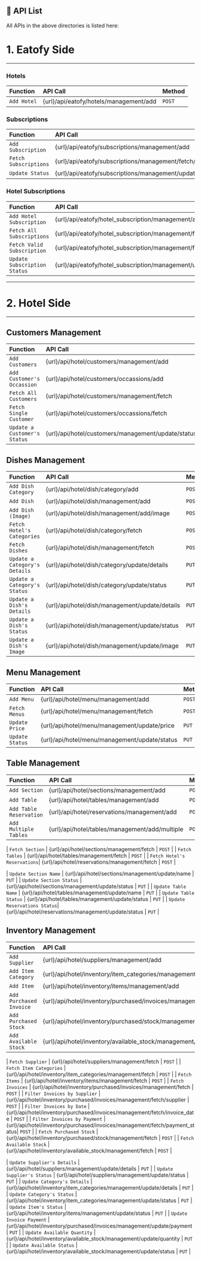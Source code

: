 ## 🧞 API List

All APIs in the above directories is listed here:

# 1. Eatofy Side 
----------------------------------------------------------------------------------
### Hotels

| Function                    | API Call                                                        | Method            |
| :------------------------   | :-----------------------------------------------                |:------------------|
| `Add Hotel`                 | {url}/api/eatofy/hotels/management/add                          |   `POST`          |


### Subscriptions

| Function                    | API Call                                                        | Method            |
| :------------------------   | :-----------------------------------------------                |:------------------|
| `Add Subscription`          | {url}/api/eatofy/subscriptions/management/add                   |   `POST`          |
| `Fetch Subscriptions`       | {url}/api/eatofy/subscriptions/management/fetch/                |   `POST / GET`    |
| `Update Status`             | {url}/api/eatofy/subscriptions/management/update/               |   `PUT`           |


### Hotel Subscriptions

| Function                    | API Call                                                        | Method            |
| :------------------------   | :-----------------------------------------------                |:------------------|
| `Add Hotel Subscription`    | {url}/api/eatofy/hotel_subscription/management/add              |   `POST`          |
| `Fetch All Subscriptions`   | {url}/api/eatofy/hotel_subscription/management/fetch/valid      |   `POST / GET`    |
| `Fetch Valid Subscription`  | {url}/api/eatofy/hotel_subscription/management/fetch/all        |   `POST / GET`    |
| `Update Subscription Status`| {url}/api/eatofy/hotel_subscription/management/update/status    |   `PUT`           |

----------------------------------------------------------------------------------


# 2. Hotel Side 
----------------------------------------------------------------------------------

## Customers Management

| Function                    | API Call                                                        | Method            |
| :------------------------   | :-----------------------------------------------                |:------------------|
| `Add Customers`             | {url}/api/hotel/customers/management/add                        |   `POST`          |
| `Add Customer's Occassion`  | {url}/api/hotel/customers/occassions/add                        |   `POST`          |
| `Fetch All Customers`       | {url}/api/hotel/customers/management/fetch                      |   `POST`          |
| `Fetch Single Customer`     | {url}/api/hotel/customers/occassions/fetch                      |   `POST`          |
| `Update a Customer's Status`| {url}/api/hotel/customers/management/update/status              |   `PUT`           |

## Dishes Management 

| Function                     | API Call                                                       | Method            |
| :------------------------    | :-----------------------------------------------               |:------------------|
| `Add Dish Category`          | {url}/api/hotel/dish/category/add                              |   `POST`          |
| `Add Dish`                   | {url}/api/hotel/dish/management/add                            |   `POST`          |
| `Add Dish (Image)`           | {url}/api/hotel/dish/management/add/image                      |   `POST`          |
| `Fetch Hotel's Categories`   | {url}/api/hotel/dish/category/fetch                            |   `POST`          |
| `Fetch Dishes`               | {url}/api/hotel/dish/management/fetch                          |   `POST`          |
| `Update a Category's Details`| {url}/api/hotel/dish/category/update/details                   |   `PUT`           |
| `Update a Category's Status` | {url}/api/hotel/dish/category/update/status                    |   `PUT`           |
| `Update a Dish's Details`    | {url}/api/hotel/dish/management/update/details                 |   `PUT`           |
| `Update a Dish's Status`     | {url}/api/hotel/dish/management/update/status                  |   `PUT`           |
| `Update a Dish's Image`      | {url}/api/hotel/dish/management/update/image                   |   `PUT`           |


## Menu Management

| Function                    | API Call                                                        | Method            |
| :------------------------   | :-----------------------------------------------                |:------------------|
| `Add Menu`                  | {url}/api/hotel/menu/management/add                             |   `POST`          |
| `Fetch Menus`               | {url}/api/hotel/menu/management/fetch                           |   `POST`          |
| `Update Price`              | {url}/api/hotel/menu/management/update/price                    |   `PUT`           |
| `Update Status`             | {url}/api/hotel/menu/management/update/status                   |   `PUT`           |


## Table Management

| Function                    | API Call                                                        | Method            |
| :------------------------   | :-----------------------------------------------                |:------------------|
| `Add Section`               | {url}/api/hotel/sections/management/add                         |   `POST`          |
| `Add Table`                 | {url}/api/hotel/tables/management/add                           |   `POST`          |
| `Add Table Reservation`     | {url}/api/hotel/reservations/management/add                     |   `POST`          |
| `Add Multiple Tables`       | {url}/api/hotel/tables/management/add/multiple                  |   `POST`          |

| `Fetch Section`             | {url}/api/hotel/sections/management/fetch                       |   `POST`          |
| `Fetch Tables`              | {url}/api/hotel/tables/management/fetch                         |   `POST`          |
| `Fetch Hotel's Reservations`| {url}/api/hotel/reservations/management/fetch                   |   `POST`          |

| `Update Section Name`       | {url}/api/hotel/sections/management/update/name                 |   `PUT`           |
| `Update Section Status`     | {url}/api/hotel/sections/management/update/status               |   `PUT`           |
| `Update Table Name`         | {url}/api/hotel/tables/management/update/name                   |   `PUT`           |
| `Update Table Status`       | {url}/api/hotel/tables/management/update/status                 |   `PUT`           |
| `Update Reservations Status`| {url}/api/hotel/reservations/management/update/status                 |   `PUT`           |



## Inventory Management

| Function                      | API Call                                                                  | Method            |
| :------------------------     | :-----------------------------------------------                          |:------------------|
| `Add Supplier`                | {url}/api/hotel/suppliers/management/add                                  |   `POST`          |
| `Add Item Category`           | {url}/api/hotel/inventory/item_categories/management/add                  |   `POST`          |
| `Add Item`                    | {url}/api/hotel/inventory/items/management/add                            |   `POST`          |
| `Add Purchased Invoice`       | {url}/api/hotel/inventory/purchased/invoices/management/add               |   `POST`          |
| `Add Purchased Stock`         | {url}/api/hotel/inventory/purchased/stock/management/add                  |   `POST`          |
| `Add Available Stock`         | {url}/api/hotel/inventory/available_stock/management/add                  |   `POST`          |


| `Fetch Supplier`              | {url}/api/hotel/suppliers/management/fetch                                 |   `POST`          |
| `Fetch Item Categories`       | {url}/api/hotel/inventory/item_categories/management/fetch                 |   `POST`          |
| `Fetch Items`                 | {url}/api/hotel/inventory/items/management/fetch                           |   `POST`          |
| `Fetch Invoices`              | {url}/api/hotel/inventory/purchased/invoices/management/fetch              |   `POST`          |
| `Filter Invoices by Supplier` | {url}/api/hotel/inventory/purchased/invoices/management/fetch/supplier     |   `POST`          |
| `Filter Invoices by Date`     | {url}/api/hotel/inventory/purchased/invoices/management/fetch/invoice_date |   `POST`          |
| `Filter Invoices by Payment`  | {url}/api/hotel/inventory/purchased/invoices/management/fetch/payment_status|  `POST`          |
| `Fetch Purchased Stock`       | {url}/api/hotel/inventory/purchased/stock/management/fetch                 |   `POST`          |
| `Fetch Available Stock`       | {url}/api/hotel/inventory/available_stock/management/fetch                 |   `POST`          |


| `Update Supplier's Details`   | {url}/api/hotel/suppliers/management/update/details                        |   `PUT`           |
| `Update Supplier's Status`    | {url}/api/hotel/suppliers/management/update/status                         |   `PUT`           |
| `Update Category's Details`   | {url}/api/hotel/inventory/item_categories/management/update/details        |   `PUT`           |
| `Update Category's Status`    | {url}/api/hotel/inventory/item_categories/management/update/status         |   `PUT`           |
| `Update Item's Status`        | {url}/api/hotel/inventory/items/management/update/status                   |   `PUT`           |
| `Update Invoice Payment`      | {url}/api/hotel/inventory/purchased/invoices/management/update/payment     |   `PUT`           |
| `Update Available Quantity`   | {url}/api/hotel/inventory/available_stock/management/update/quantity       |   `PUT`           |
| `Update Available Status`     | {url}/api/hotel/inventory/available_stock/management/update/status         |   `PUT`           |
